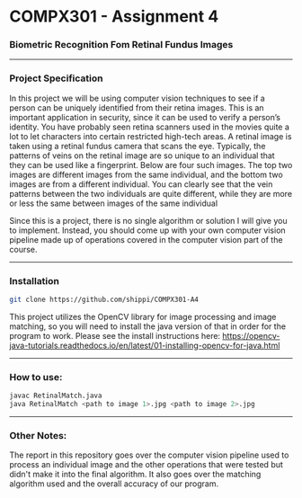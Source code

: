 # COMPX301 - Assignment 4
### Biometric Recognition Fom Retinal Fundus Images

---

### Project Specification

In this project we will be using computer vision techniques to see if a person can be uniquely identified from their retina images. This is an important application in security, since it can be used to verify a person’s identity. You have probably seen retina scanners used in the movies quite a lot to let characters into certain restricted high-tech areas. A retinal image is taken using a retinal fundus camera that scans the eye. Typically, the patterns of veins on the retinal image are so unique to an individual that they can be used like a fingerprint. Below are four such images. The top two images are different images from the same individual, and the bottom two images are from a different individual. You can clearly see that the vein patterns between the two individuals are quite different, while they are more or less the same between images of the same individual

Since this is a project, there is no single algorithm or solution I will give you to implement. Instead, you should come up with your own computer vision pipeline made up of operations covered in the computer vision part of the course.

---
### Installation
```sh
git clone https://github.com/shippi/COMPX301-A4
```
This project utilizes the OpenCV library for image processing and image matching, so you will need to install the java version of that in order for the program to work. Please see the install instructions here: https://opencv-java-tutorials.readthedocs.io/en/latest/01-installing-opencv-for-java.html

---

### How to use:
```sh
javac RetinalMatch.java
java RetinalMatch <path to image 1>.jpg <path to image 2>.jpg
```

---
### Other Notes:
The report in this repository goes over the computer vision pipeline used to process an individual image and the other operations that were tested but didn't make it into the final algorithm. It also goes over the matching algorithm used and the overall accuracy of our program.
